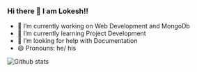 ### Hi there 👋  I am Lokesh!!



- 🔭 I’m currently working on Web Development and MongoDb
- 🌱 I’m currently learning Project Development
- 🤔 I’m looking for help with Documentation
- 😄 Pronouns: he/ his


![Github stats](https://github-readme-stats.vercel.app/api?username=lokeshnahata&theme=highcontrast&show_icons=true&count_private=true)

